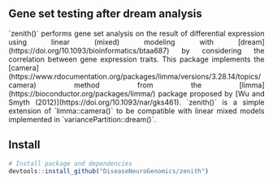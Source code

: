 
<br>

## Gene set testing after dream analysis

<div style="text-align: justify">
`zenith()` performs gene set analysis on the result of differential expression using linear (mixed) modeling with [dream](https://doi.org/10.1093/bioinformatics/btaa687) by considering the correlation between gene expression traits.  This package implements the [camera](https://www.rdocumentation.org/packages/limma/versions/3.28.14/topics/camera) method from the [limma](https://bioconductor.org/packages/limma/) package proposed by [Wu and Smyth (2012)](https://doi.org/10.1093/nar/gks461).  `zenith()` is a simple extension of `limma::camera()` to be compatible with linear mixed models implemented in `variancePartition::dream()`.
</div>

## Install
```r
# Install package and dependencies
devtools::install_github("DiseaseNeuroGenomics/zenith")
```
